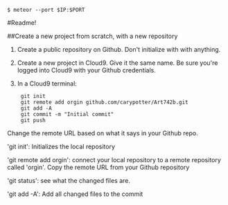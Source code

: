 

    $ meteor --port $IP:$PORT
    
#Readme!

##Create a new project from scratch, with a new repository 

1. Create a public repository on Github. Don't initialize with with anything. 
2. Create a new project in Cloud9. Give it the same name. Be sure you're logged into Cloud9 with your Github credentials. 
3. In a Cloud9 terminal:
        


        git init 
        git remote add orgin github.com/carypotter/Art742b.git
        git add -A 
        git commit -m "Initial commit" 
        git push
        
Change the remote URL based on what it says in your Github repo.

'git init': Initializes the local repository

'git remote add orgin': connect your local repository to a remote repository called 'orgin'. 
Copy the remote URL from your Github repository

'git status': see what the changed files are. 

'git add -A': Add all changed files to the commit 